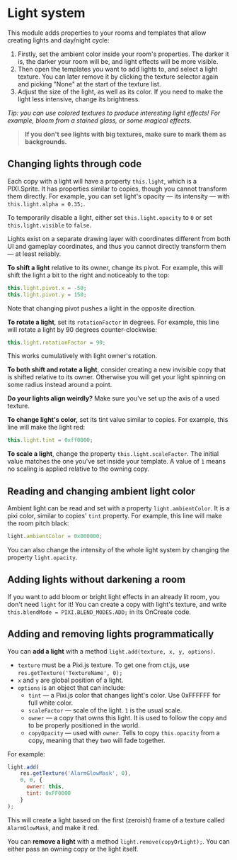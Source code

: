 # Light system

This module adds properties to your rooms and templates that allow creating lights and day/night cycle:

1. Firstly, set the ambient color inside your room's properties. The darker it is, the darker your room will be, and light effects will be more visible.
2. Then open the templates you want to add lights to, and select a light texture. You can later remove it by clicking the texture selector again and picking "None" at the start of the texture list.
3. Adjust the size of the light, as well as its color. If you need to make the light less intensive, change its brightness.

*Tip: you can use colored textures to produce interesting light effects! For example, bloom from a stained glass, or some magical effects.*

> **If you don't see lights with big textures, make sure to mark them as backgrounds.**

## Changing lights through code

Each copy with a light will have a property `this.light`, which is a PIXI.Sprite. It has properties similar to copies, though you cannot transform them directly. For example, you can set light's opacity — its intensity — with `this.light.alpha = 0.35;`.

To temporarily disable a light, either set `this.light.opacity` to `0` or set `this.light.visible` to `false`.

Lights exist on a separate drawing layer with coordinates different from both UI and gameplay coordinates, and thus you cannot directly transform them — at least reliably.

**To shift a light** relative to its owner, change its pivot. For example, this will shift the light a bit to the right and noticeably to the top:

```js
this.light.pivot.x = -50;
this.light.pivot.y = 150;
```

Note that changing pivot pushes a light in the opposite direction.

**To rotate a light**, set its `rotationFactor` in degrees. For example, this line will rotate a light by 90 degrees counter-clockwise:

```js
this.light.rotationFactor = 90;
```

This works cumulatively with light owner's rotation.

**To both shift and rotate a light**, consider creating a new invisible copy that is shifted relative to its owner. Otherwise you will get your light spinning on some radius instead around a point.

**Do your lights align weirdly?** Make sure you've set up the axis of a used texture.

**To change light's color,** set its tint value similar to copies. For example, this line will make the light red:

```js
this.light.tint = 0xff0000;
```

**To scale a light**, change the property `this.light.scaleFactor`. The initial value matches the one you've set inside your template. A value of `1` means no scaling is applied relative to the owning copy.

## Reading and changing ambient light color

Ambient light can be read and set with a property `light.ambientColor`. It is a pixi color, similar to copies' `tint` property. For example, this line will make the room pitch black:

```js
light.ambientColor = 0x000000;
```

You can also change the intensity of the whole light system by changing the property `light.opacity`.

## Adding lights without darkening a room

If you want to add bloom or bright light effects in an already lit room, you don't need `light` for it! You can create a copy with light's texture, and write `this.blendMode = PIXI.BLEND_MODES.ADD;` in its OnCreate code.

## Adding and removing lights programmatically

You can **add a light** with a method `light.add(texture, x, y, options)`.

* `texture` must be a Pixi.js texture. To get one from ct.js, use `res.getTexture('TextureName', 0);`
* `x` and `y` are global position of a light.
* `options` is an object that can include:
  * `tint` — a Pixi.js color that changes light's color. Use 0xFFFFFF for full white color.
  * `scaleFactor` — scale of the light. `1` is the usual scale.
  * `owner` — a copy that owns this light. It is used to follow the copy and to be properly positioned in the world.
  * `copyOpacity` — used with `owner`. Tells to copy `this.opacity` from a copy, meaning that they two will fade together.

For example:

```js
light.add(
    res.getTexture('AlarmGlowMask', 0),
    0, 0, {
      owner: this,
      tint: 0xFF0000
    }
);
```

This will create a light based on the first (zeroish) frame of a texture called `AlarmGlowMask`, and make it red.

You can **remove a light** with a method `light.remove(copyOrLight);`.
You can either pass an owning copy or the light itself.
